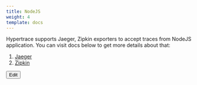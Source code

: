 ```yaml
---
title: NodeJS
weight: 4
template: docs
---
```


Hypertrace supports Jaeger, Zipkin exporters to accept traces from NodeJS application. You can visit docs below to get more details about that:

1. [Jaeger](https://docs.hypertrace.org/docs/nodejs/node-jaeger/)
2. [Zipkin](https://docs.hypertrace.org/docs/nodejs/node-zipkin/)

<a href="https://github.com/hypertrace/hypertrace-docs-website/tree/master/src/pages/docs/exporters/node-ex.md">
<button type="button">Edit</button></a>